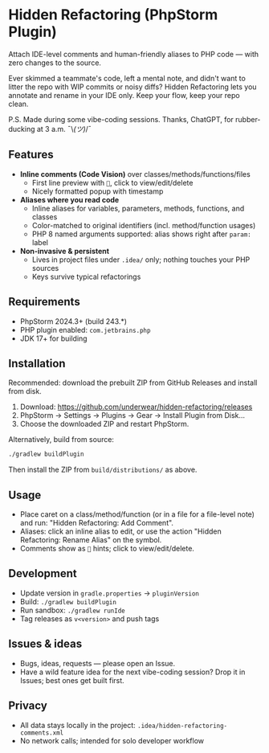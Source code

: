 # Hidden Refactoring (PhpStorm Plugin)

Attach IDE-level comments and human-friendly aliases to PHP code — with zero changes to the source.

Ever skimmed a teammate's code, left a mental note, and didn't want to litter the repo with WIP commits or noisy diffs? Hidden Refactoring lets you annotate and rename in your IDE only. Keep your flow, keep your repo clean.

P.S. Made during some vibe-coding sessions. Thanks, ChatGPT, for rubber-ducking at 3 a.m. ¯\\_(ツ)_/¯

## Features
- __Inline comments (Code Vision)__ over classes/methods/functions/files
  - First line preview with `💬`, click to view/edit/delete
  - Nicely formatted popup with timestamp
- __Aliases where you read code__
  - Inline aliases for variables, parameters, methods, functions, and classes
  - Color-matched to original identifiers (incl. method/function usages)
  - PHP 8 named arguments supported: alias shows right after `param:` label
- __Non-invasive & persistent__
  - Lives in project files under `.idea/` only; nothing touches your PHP sources
  - Keys survive typical refactorings

## Requirements
- PhpStorm 2024.3+ (build 243.*)
- PHP plugin enabled: `com.jetbrains.php`
- JDK 17+ for building

## Installation
Recommended: download the prebuilt ZIP from GitHub Releases and install from disk.

1) Download: https://github.com/underwear/hidden-refactoring/releases
2) PhpStorm → Settings → Plugins → Gear → Install Plugin from Disk…
3) Choose the downloaded ZIP and restart PhpStorm.

Alternatively, build from source:

```bash
./gradlew buildPlugin
```
Then install the ZIP from `build/distributions/` as above.

## Usage
- Place caret on a class/method/function (or in a file for a file-level note) and run: "Hidden Refactoring: Add Comment".
- Aliases: click an inline alias to edit, or use the action "Hidden Refactoring: Rename Alias" on the symbol.
- Comments show as `💬` hints; click to view/edit/delete.

## Development
- Update version in `gradle.properties` → `pluginVersion`
- Build: `./gradlew buildPlugin`
- Run sandbox: `./gradlew runIde`
- Tag releases as `v<version>` and push tags

## Issues & ideas
- Bugs, ideas, requests — please open an Issue.
- Have a wild feature idea for the next vibe-coding session? Drop it in Issues; best ones get built first.

## Privacy
- All data stays locally in the project: `.idea/hidden-refactoring-comments.xml`
- No network calls; intended for solo developer workflow
